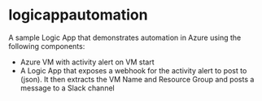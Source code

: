 # logicappautomation

A sample Logic App that demonstrates automation in Azure using the following components:
- Azure VM with activity alert on VM start
- A Logic App that exposes a webhook for the activity alert to post to (json). It then extracts the VM Name and Resource Group and posts a message to a Slack channel
